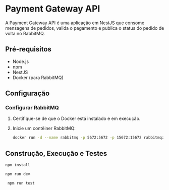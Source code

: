 # Payment Gateway API

A Payment Gateway API é uma aplicação em NestJS que consome mensagens de pedidos, valida o pagamento e publica o status do pedido de volta no RabbitMQ.

## Pré-requisitos

- Node.js
- npm
- NestJS
- Docker (para RabbitMQ)

## Configuração

### Configurar RabbitMQ

1. Certifique-se de que o Docker está instalado e em execução.
2. Inicie um contêiner RabbitMQ:

   ```sh
   docker run -d --name rabbitmq -p 5672:5672 -p 15672:15672 rabbitmq:3-management
   ```

## Construção, Execução e Testes

   ```sh
   npm install
   ```

   ```sh
   npm run dev
   ```

  ```sh
   npm run test
   ```
